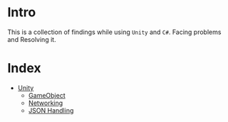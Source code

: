 # Intro
This is a collection of findings while using `Unity` and `C#`. Facing problems and Resolving it.
# Index
- [Unity](https://github.com/Shorotshishir/Learnings)
    - [GameObject](https://github.com/Shorotshishir/Learnings/blob/master/Unity/GameObject.md)
    - [Networking](https://github.com/Shorotshishir/Learnings/blob/master/Unity/Networking.md)
    - [JSON Handling](https://github.com/Shorotshishir/Learnings/blob/master/Unity/JsonHandling.md)